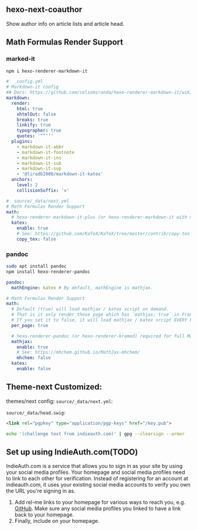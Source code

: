 ## hexo-next-coauthor

Show author info on article lists and article head.

## Math Formulas Render Support

### marked-it

```bash
npm i hexo-renderer-markdown-it
```

```yml
#  _config.yml
# Markdown-it config
## Docs: https://github.com/celsomiranda/hexo-renderer-markdown-it/wiki
markdown:
  render:
    html: true
    xhtmlOut: false
    breaks: true
    linkify: true
    typographer: true
    quotes: '“”‘’'
  plugins:
    - markdown-it-abbr
    - markdown-it-footnote
    - markdown-it-ins
    - markdown-it-sub
    - markdown-it-sup
    - '@liradb2000/markdown-it-katex'
  anchors:
    level: 2
    collisionSuffix: 'v'
```

```yml
#  source/_data/next.yml
# Math Formulas Render Support
math:
  # hexo-renderer-markdown-it-plus (or hexo-renderer-markdown-it with markdown-it-katex plugin) required for full Katex support.
  katex:
    enable: true
    # See: https://github.com/KaTeX/KaTeX/tree/master/contrib/copy-tex
    copy_tex: false
```

### pandoc

```bash
sudo apt install pandoc
npm install hexo-renderer-pandoc
```

```yml
pandoc:
  mathEngine: katex # By default, mathEngine is mathjax.
```

```yml
# Math Formulas Render Support
math:
  # Default (true) will load mathjax / katex script on demand.
  # That is it only render those page which has `mathjax: true` in Front-matter.
  # If you set it to false, it will load mathjax / katex srcipt EVERY PAGE.
  per_page: true

  # hexo-renderer-pandoc (or hexo-renderer-kramed) required for full MathJax support.
  mathjax:
    enable: true
    # See: https://mhchem.github.io/MathJax-mhchem/
    mhchem: false
  katex:
    enable: false
```

## Theme-next Customized:

themes/next config: `source/_data/next.yml`:

`source/_data/head.swig`:

```html
<link rel="pgpkey" type="application/pgp-keys" href="/key.pub">
```

```bash
echo '(challenge text from indieauth.com)' | gpg --clearsign --armor
```

## Set up using IndieAuth.com(TODO)

IndieAuth.com is a service that allows you to sign in as your site by using your social media profiles. Your homepage and social media profiles need to link to each other for verification. Instead of registering for an account at indieauth.com, it uses your existing social media accounts to verify you own the URL you're signing in as.

1. Add rel-me links to your homepage for various ways to reach you,
e.g. <a href="https://github.com/aaronpk" rel="me">GitHub</a>.
Make sure any social media profiles you linked to have a link back to your homepage.
2. Finally, include <link rel="authorization_endpoint" href="https://indieauth.com/auth"> on your homepage.
